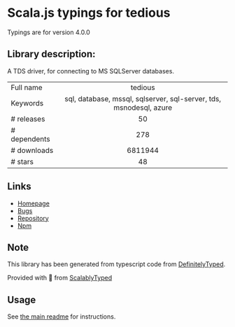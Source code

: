 
# Scala.js typings for tedious

Typings are for version 4.0.0

## Library description:
A TDS driver, for connecting to MS SQLServer databases.

|                    |                 |
| ------------------ | :-------------: |
| Full name          | tedious |
| Keywords           | sql, database, mssql, sqlserver, sql-server, tds, msnodesql, azure |
| # releases         | 50 |
| # dependents       | 278 |
| # downloads        | 6811944 |
| # stars            | 48 |

## Links
- [Homepage](https://github.com/tediousjs/tedious)
- [Bugs](https://github.com/tediousjs/tedious/issues)
- [Repository](https://github.com/tediousjs/tedious)
- [Npm](https://www.npmjs.com/package/tedious)
    


## Note
This library has been generated from typescript code from [DefinitelyTyped](https://definitelytyped.org).

Provided with :purple_heart: from [ScalablyTyped](https://github.com/oyvindberg/ScalablyTyped)

## Usage
See [the main readme](../../readme.md) for instructions.


